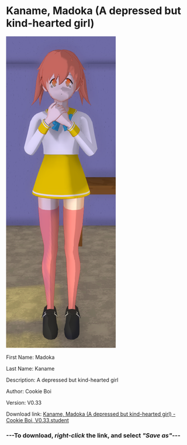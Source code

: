 # Kaname, Madoka (A depressed but kind-hearted girl)

<img src = "https://raw.githubusercontent.com/Arbiter1223/Daigaku-Gurashi-Custom-Students/master/Students/Files/Kaname%2C%20Madoka%20(A%20depressed%20but%20kind-hearted%20girl).png">

First Name: Madoka

Last Name: Kaname

Description: A depressed but kind-hearted girl

Author: Cookie Boi

Version: V0.33

Download link: <a href="https://raw.githubusercontent.com/Arbiter1223/Daigaku-Gurashi-Custom-Students/master/Students/Files/Kaname%2C%20Madoka%20(A%20depressed%20but%20kind-hearted%20girl)%20-%20Cookie%20Boi%2C%20V0.33.student">Kaname, Madoka (A depressed but kind-hearted girl) - Cookie Boi, V0.33.student</a>

### ---**To download, _right-click_ the link, and select _"Save as"_**---
